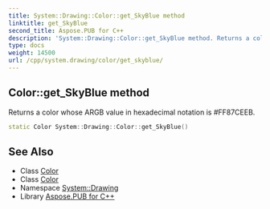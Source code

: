 ```yaml
---
title: System::Drawing::Color::get_SkyBlue method
linktitle: get_SkyBlue
second_title: Aspose.PUB for C++
description: 'System::Drawing::Color::get_SkyBlue method. Returns a color whose ARGB value in hexadecimal notation is #FF87CEEB in C++.'
type: docs
weight: 14500
url: /cpp/system.drawing/color/get_skyblue/
---
```

## Color::get_SkyBlue method


Returns a color whose ARGB value in hexadecimal notation is #FF87CEEB.

```cpp
static Color System::Drawing::Color::get_SkyBlue()
```

## See Also

* Class [Color](../)
* Class [Color](../)
* Namespace [System::Drawing](../../)
* Library [Aspose.PUB for C++](../../../)
